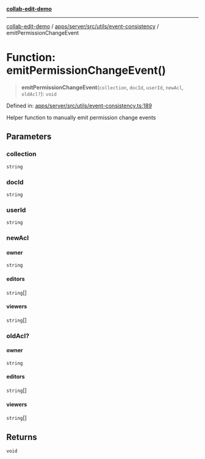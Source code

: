 [**collab-edit-demo**](../../../../../../README.md)

***

[collab-edit-demo](../../../../../../README.md) / [apps/server/src/utils/event-consistency](../README.md) / emitPermissionChangeEvent

# Function: emitPermissionChangeEvent()

> **emitPermissionChangeEvent**(`collection`, `docId`, `userId`, `newAcl`, `oldAcl?`): `void`

Defined in: [apps/server/src/utils/event-consistency.ts:189](https://github.com/austyle-io/pub-sub-demo/blob/00b2f1e9b947d5e964db5c3be9502513c4374263/apps/server/src/utils/event-consistency.ts#L189)

Helper function to manually emit permission change events

## Parameters

### collection

`string`

### docId

`string`

### userId

`string`

### newAcl

#### owner

`string`

#### editors

`string`[]

#### viewers

`string`[]

### oldAcl?

#### owner

`string`

#### editors

`string`[]

#### viewers

`string`[]

## Returns

`void`
